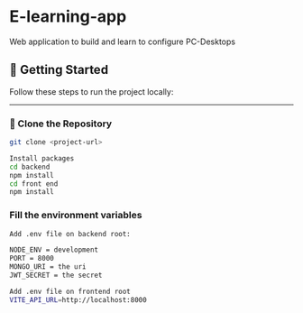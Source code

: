 # E-learning-app

Web application to build and learn to configure PC-Desktops

## 🚀 Getting Started

Follow these steps to run the project locally:

---

### 🔁 Clone the Repository

```bash
git clone <project-url>

Install packages
cd backend
npm install
cd front end
npm install
```

### Fill the environment variables

```bash
Add .env file on backend root:

NODE_ENV = development
PORT = 8000
MONGO_URI = the uri
JWT_SECRET = the secret 

Add .env file on frontend root
VITE_API_URL=http://localhost:8000
```
